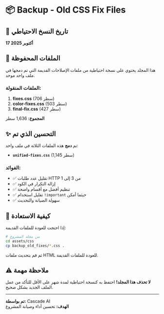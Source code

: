 # 📦 Backup - Old CSS Fix Files

## 📅 تاريخ النسخ الاحتياطي
**17 أكتوبر 2025**

## 📝 الملفات المحفوظة

هذا المجلد يحتوي على نسخة احتياطية من ملفات الإصلاحات القديمة التي تم دمجها في ملف واحد موحد.

### الملفات المنقولة:
1. **fixes.css** (706 سطر)
2. **color-fixes.css** (503 سطر)
3. **final-fix.css** (427 سطر)

**المجموع:** 1,636 سطر

## ✨ التحسين الذي تم

تم **دمج** هذه الملفات الثلاثة في ملف واحد:
- **`unified-fixes.css`** (1,145 سطر)

### الفوائد:
- ✅ تقليل عدد طلبات HTTP من 3 إلى 1
- ✅ إزالة التكرار في الكود
- ✅ تنظيم أفضل مع أقسام واضحة
- ✅ تقليل استخدام `!important` حيثما أمكن
- ✅ سهولة الصيانة والتحديث

## 🔄 كيفية الاستعادة

إذا احتجت للعودة للملفات القديمة:

```bash
# من مجلد المشروع
cd assets/css
cp backup_old_fixes/*.css .
```

ثم قم بتحديث ملفات HTML للعودة للملفات القديمة.

## ⚠️ ملاحظة مهمة

**لا تحذف هذا المجلد!** 
احتفظ به كنسخة احتياطية لمدة شهر على الأقل للتأكد من عمل الملف الجديد بشكل صحيح.

---

**تم بواسطة:** Cascade AI  
**الهدف:** تحسين أداء وصيانة المشروع
